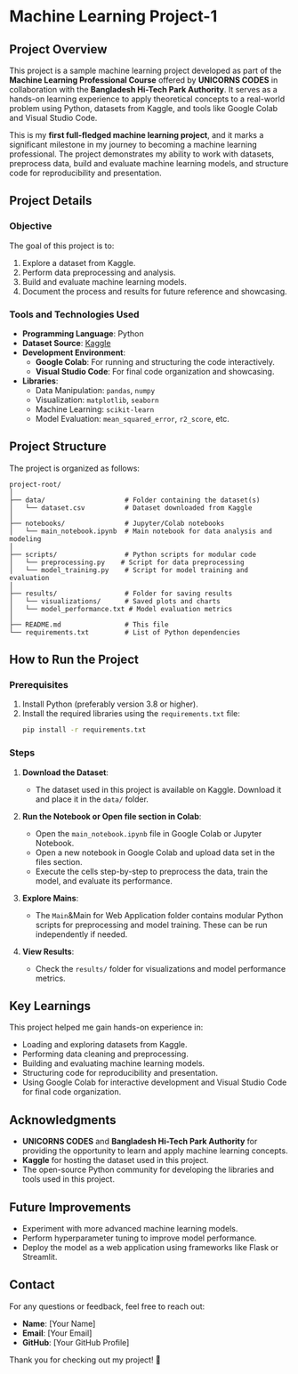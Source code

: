 # **Machine Learning Project-1**

## **Project Overview**
This project is a sample machine learning project developed as part of the **Machine Learning Professional Course** offered by **UNICORNS CODES** in collaboration with the **Bangladesh Hi-Tech Park Authority**. It serves as a hands-on learning experience to apply theoretical concepts to a real-world problem using Python, datasets from Kaggle, and tools like Google Colab and Visual Studio Code.

This is my **first full-fledged machine learning project**, and it marks a significant milestone in my journey to becoming a machine learning professional. The project demonstrates my ability to work with datasets, preprocess data, build and evaluate machine learning models, and structure code for reproducibility and presentation.




## **Project Details**

### **Objective**
The goal of this project is to:
1. Explore a dataset from Kaggle.
2. Perform data preprocessing and analysis.
3. Build and evaluate machine learning models.
4. Document the process and results for future reference and showcasing.




### **Tools and Technologies Used**
- **Programming Language**: Python
- **Dataset Source**: [Kaggle](https://www.kaggle.com)
- **Development Environment**: 
  - **Google Colab**: For running and structuring the code interactively.
  - **Visual Studio Code**: For final code organization and showcasing.
- **Libraries**: 
  - Data Manipulation: `pandas`, `numpy`
  - Visualization: `matplotlib`, `seaborn`
  - Machine Learning: `scikit-learn`
  - Model Evaluation: `mean_squared_error`, `r2_score`, etc.








## **Project Structure**
The project is organized as follows:

```
project-root/
│
├── data/                    # Folder containing the dataset(s)
│   └── dataset.csv          # Dataset downloaded from Kaggle
│
├── notebooks/               # Jupyter/Colab notebooks
│   └── main_notebook.ipynb  # Main notebook for data analysis and modeling
│
├── scripts/                 # Python scripts for modular code
│   └── preprocessing.py    # Script for data preprocessing
│   └── model_training.py    # Script for model training and evaluation
│
├── results/                 # Folder for saving results
│   └── visualizations/      # Saved plots and charts
│   └── model_performance.txt # Model evaluation metrics
│
├── README.md                # This file
└── requirements.txt         # List of Python dependencies
```


## **How to Run the Project**

### **Prerequisites**
1. Install Python (preferably version 3.8 or higher).
2. Install the required libraries using the `requirements.txt` file:
   ```bash
   pip install -r requirements.txt
   ```

### **Steps**
1. **Download the Dataset**:
   - The dataset used in this project is available on Kaggle. Download it and place it in the `data/` folder.

2. **Run the Notebook or Open file section in Colab**:
   - Open the `main_notebook.ipynb` file in Google Colab or Jupyter Notebook.
   - Open a new notebook in Google Colab and upload data set in the files section.
   - Execute the cells step-by-step to preprocess the data, train the model, and evaluate its performance.

3. **Explore Mains**:
   - The `Main`&Main for Web Application folder contains modular Python scripts for preprocessing and model training. These can be run independently if needed.


4. **View Results**:
   - Check the `results/` folder for visualizations and model performance metrics.


## **Key Learnings**
This project helped me gain hands-on experience in:
- Loading and exploring datasets from Kaggle.
- Performing data cleaning and preprocessing.
- Building and evaluating machine learning models.
- Structuring code for reproducibility and presentation.
- Using Google Colab for interactive development and Visual Studio Code for final code organization.


## **Acknowledgments**
- **UNICORNS CODES** and **Bangladesh Hi-Tech Park Authority** for providing the opportunity to learn and apply machine learning concepts.
- **Kaggle** for hosting the dataset used in this project.
- The open-source Python community for developing the libraries and tools used in this project.


## **Future Improvements**
- Experiment with more advanced machine learning models.
- Perform hyperparameter tuning to improve model performance.
- Deploy the model as a web application using frameworks like Flask or Streamlit.


## **Contact**
For any questions or feedback, feel free to reach out:
- **Name**: [Your Name]
- **Email**: [Your Email]
- **GitHub**: [Your GitHub Profile]

Thank you for checking out my project! 🚀
